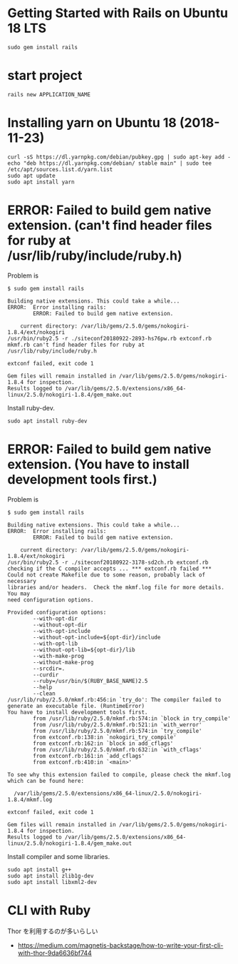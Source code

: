 # Getting Started with Rails on Ubuntu 18 LTS

```
sudo gem install rails
```

# start project

```
rails new APPLICATION_NAME
```

# Installing yarn on Ubuntu 18 (2018-11-23)

```
curl -sS https://dl.yarnpkg.com/debian/pubkey.gpg | sudo apt-key add -
echo "deb https://dl.yarnpkg.com/debian/ stable main" | sudo tee /etc/apt/sources.list.d/yarn.list
sudo apt update
sudo apt install yarn
```

# ERROR: Failed to build gem native extension. (can't find header files for ruby at /usr/lib/ruby/include/ruby.h)

Problem is

```
$ sudo gem install rails

Building native extensions. This could take a while...
ERROR:  Error installing rails:
        ERROR: Failed to build gem native extension.

    current directory: /var/lib/gems/2.5.0/gems/nokogiri-1.8.4/ext/nokogiri
/usr/bin/ruby2.5 -r ./siteconf20180922-2893-hs76pw.rb extconf.rb
mkmf.rb can't find header files for ruby at /usr/lib/ruby/include/ruby.h

extconf failed, exit code 1

Gem files will remain installed in /var/lib/gems/2.5.0/gems/nokogiri-1.8.4 for inspection.
Results logged to /var/lib/gems/2.5.0/extensions/x86_64-linux/2.5.0/nokogiri-1.8.4/gem_make.out
```

Install ruby-dev.

```
sudo apt install ruby-dev
```





# ERROR: Failed to build gem native extension. (You have to install development tools first.)

Problem is

```
$ sudo gem install rails

Building native extensions. This could take a while...
ERROR:  Error installing rails:
        ERROR: Failed to build gem native extension.

    current directory: /var/lib/gems/2.5.0/gems/nokogiri-1.8.4/ext/nokogiri
/usr/bin/ruby2.5 -r ./siteconf20180922-3178-sd2ch.rb extconf.rb
checking if the C compiler accepts ... *** extconf.rb failed ***
Could not create Makefile due to some reason, probably lack of necessary
libraries and/or headers.  Check the mkmf.log file for more details.  You may
need configuration options.

Provided configuration options:
        --with-opt-dir
        --without-opt-dir
        --with-opt-include
        --without-opt-include=${opt-dir}/include
        --with-opt-lib
        --without-opt-lib=${opt-dir}/lib
        --with-make-prog
        --without-make-prog
        --srcdir=.
        --curdir
        --ruby=/usr/bin/$(RUBY_BASE_NAME)2.5
        --help
        --clean
/usr/lib/ruby/2.5.0/mkmf.rb:456:in `try_do': The compiler failed to generate an executable file. (RuntimeError)
You have to install development tools first.
        from /usr/lib/ruby/2.5.0/mkmf.rb:574:in `block in try_compile'
        from /usr/lib/ruby/2.5.0/mkmf.rb:521:in `with_werror'
        from /usr/lib/ruby/2.5.0/mkmf.rb:574:in `try_compile'
        from extconf.rb:138:in `nokogiri_try_compile'
        from extconf.rb:162:in `block in add_cflags'
        from /usr/lib/ruby/2.5.0/mkmf.rb:632:in `with_cflags'
        from extconf.rb:161:in `add_cflags'
        from extconf.rb:410:in `<main>'

To see why this extension failed to compile, please check the mkmf.log which can be found here:

  /var/lib/gems/2.5.0/extensions/x86_64-linux/2.5.0/nokogiri-1.8.4/mkmf.log

extconf failed, exit code 1

Gem files will remain installed in /var/lib/gems/2.5.0/gems/nokogiri-1.8.4 for inspection.
Results logged to /var/lib/gems/2.5.0/extensions/x86_64-linux/2.5.0/nokogiri-1.8.4/gem_make.out
```

Install compiler and some libraries.

```
sudo apt install g++
sudo apt install zlib1g-dev
sudo apt install libxml2-dev
```

# CLI with Ruby

Thor を利用するのが多いらしい

* https://medium.com/magnetis-backstage/how-to-write-your-first-cli-with-thor-9da6636bf744

